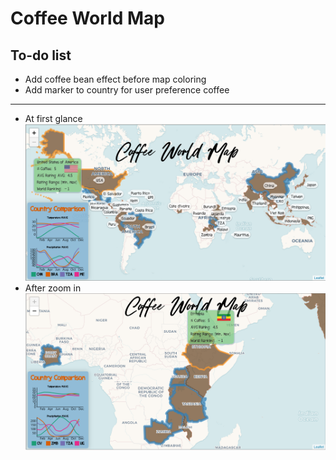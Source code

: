 # Coffee World Map

## To-do list
- Add coffee bean effect before map coloring
- Add marker to country for user preference coffee

---------------------------------------------------------

- At first glance
![Program Screenshot](./screenshot1.PNG?raw=true)
- After zoom in
![Program Screenshot](./screenshot2.PNG?raw=true)